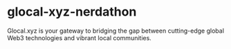 # glocal-xyz-nerdathon
Glocal.xyz is your gateway to bridging the gap between cutting-edge global Web3 technologies and vibrant local communities. 
